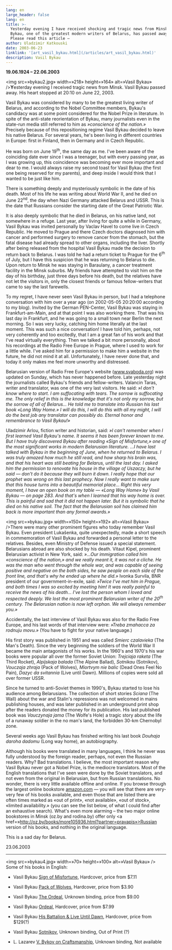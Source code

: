 ```yaml
---
lang: en
large_header: false
lang: en
title: >-
  Yesterday evening I have received shocking and tragic news from Minsk. Vasil
  Bykau, one of the greatest modern writers of Belarus, has passed away.
  Please read this article –
author: Uladzimir Katkouski
date: 2003-06-23
linklink: '[art_vasil_bykau.html](/articles/art_vasil_bykau.html)'
description: Vasil Bykau
---
```



<strong>19.06.1924 – 22.06.2003</strong>

<img src=»bykau2.jpg» width=»218» height=»164» alt=»Vasil Bykau» /><strong>Y</strong>esterday evening I received tragic news from Minsk. Vasil Bykau passed away. His heart stopped at 20:10 on June 22, 2003.

Vasil Bykau was considered by many to be the greatest living writer of Belarus, and according to the Nobel Committee members, Bykau's candidacy was at some point considered for the Nobel Prize in literature. In spite of the anti-state reorientation of Bykau, many journalists even in the state-run media still referred to him as  *»conscience of the nation.»*  Precisely because of this repositioning regime Vasil Bykau decided to leave his native Belarus. For several years, he's been living in different countries in Europe: first in Finland, then in Germany and in Czech Republic.

He was born on June 19<sup>th</sup>, the same day as me. I've been aware of the coinciding date ever since I was a teenager, but with every passing year, as I was growing up, this coincidence was becoming ever more important and dear to me. I would always raise my second toast for Vasil Bykau (the first one being reserved for my parents), and deep inside I would think that I wanted to be just like him.

There is something deeply and mysteriously symbolic in the date of his death. Most of his life he was writing about World War II, and he died on June 22<sup>nd</sup>, the day when Nazi Germany attacked Belarus and USSR. This is the date that Russians consider the starting date of the Great Patriotic War.

It is also deeply symbolic that he died in Belarus, on his native land, not somewhere in a refuge. Last year, after living for quite a while in Germany, Vasil Bykau was invited personally by Vaclav Havel to come live in Czech Republic. He moved to Prague and there Czech doctors diagnosed him with cancer and performed surgery to remove cancer from the stomach, but the fatal disease had already spread to other organs, including the liver. Shortly after being released from the hospital Vasil Bykau made the decision to return back to Belarus. I was told he had a return ticket to Prague for the 6<sup>th</sup> of July, but I have this suspicion that he was returning to Belarus to die. Upon return to Minsk he was staying in Baraulany, a cancer treatment facility in the Minsk suburbs. My friends have attempted to visit him on the day of his birthday, just three days before his death, but the relatives have not let the visitors in, only the closest friends or famous fellow-writers that came to say the last farewells.

To my regret, I have never seen Vasil Bykau in person, but I had a telephone conversation with him over a year ago (on 2002-05-05 20:20:00 according to my blog). Invited by the German PEN-Center, Vasil Bykau was staying in Frankfurt-am-Main, and at that point I was also working there. That was his last day in Frankfurt, and he was going to a small town near Berlin the next morning. So I was very lucky, catching him home literally at the last moment. This was such a nice conversation! I have told him, perhaps, not very coherently and too excitedly, that I am a great fan of his work and that I've read virtually everything. Then we talked a bit more personally, about his recordings at the Radio Free Europe in Prague, where I used to work for a little while. I've asked him for a permission to make him a website in the future, he did not mind it at all. Unfortunately, I have never done that, and today it only makes me feel more unworthy and distressed.

Belarusian version of Radio Free Europe's website (www.svaboda.org) was updated on Sunday, which has never happened before. Late yesterday night the journalists called Bykau's friends and fellow-writers. Valancin Taras, writer and translator, was one of the very last visitors. He said:  *»I don't know where to start. I am suffocating with tears. The sorrow is suffocating me. The only relief in this is the knowledge that it's not only my sorrow, but the sorrow of all of Belarus... He told me to translate into Russian his last book «Long Way Home.» I will do this, I will do this with all my might, I will do the best job any translator can possibly do. Eternal honor and remembrance to Vasil Bykau!»* 

Uladzimir Arlou, fiction writer and historian, said:  *»I can't remember when I first learned Vasil Bykau's name. It seems it has been forever known to me. But I have truly discovered Bykau after reading «Sign of Misfortune,» one of the most significant works in modern Belarusian literature. ...I have last talked with Bykau in the beginning of June, when he returned to Belarus. I was truly amazed how much he still read, and how sharp his brain was, and that his heart was still beating for Belarus, until the last day. I asked him the permission to renovate his house in the village of Uszaczy, but he said — don't do it because they will burn it down. I really hope that our prophet was wrong on this last prophecy. Now I really want to make sure that this house turns into a beautiful memorial place... Right this very moment, I have an open book on my table — «Long Way Home» by Vasil Bykau — on page 283. And that's when I learned that his way home is over. This is painful and sad that it did not happen later. But it is symbolic that he died on his native soil. The fact that the Belarusian soil has claimed him back is more important than any formal awards.»* 

<img src=»bykau.jpg» width=»150» height=»192» alt=»Vasil Bykau» />There were many other prominent figures who today remember Vasil Bykau. Even president Lukašenka, quite unexpectedly, made a short speech in commemoration of Vasil Bykau and forwarded a personal letter to the relatives. Besides, even Ministry of Defense issued a special statement. Belarusians abroad are also shocked by his death. Vitaut Kipel, prominent Belarusian activist in New York, said:  *»...Our immigration called him «conscience of the nation,» and we really meant it, it was not a cliche. He was the man who went through the whole war, and was capable of seeing positive and negative on the both sides, he saw people on each side of the front line, and that's why he ended up where he did.»*  Ivonka Survila, BNR president of our government-in-exile, said:  *»Twice I've met him in Prague, and both times I was so excited by meeting him! It was really painful to receive the news of his death... I've lost the person whom I loved and respected deeply. We lost the most prominent Belarusian writer of the 20<sup>th</sup> century. The Belarusian nation is now left orphan. We will always remember you.»* 

Accidentally, the last interview of Vasil Bykau was also for the Radio Free Europe, and his last words of that interview were:  *»Treba zmahacca za rodnuju movu.»*  (You have to fight for your native language.)

His first story was published in 1951 and was called  *Smierc czalavieka*  (The Man's Death). Since the very beginning the soldiers of the World War II became the main antagonists of his works. In the 1960's and 1970's his war books were popular all over the former Soviet Union:  *Trejciaja raketa*  (The Third Rocket),  *Alpijskaja balada*  (The Alpine Ballad),  *Sotnikau*  (Sotnikov),  *Vouczaja zhraja*  (Pack of Wolves),  *Miortvym nie balic*  (Dead Ones Feel No Pain),  *Dazyc da svitannia*  (Live until Dawn). Millions of copies were sold all over former USSR.

Since he turned to anti-Soviet themes in 1990's, Bykau started to lose his audience among Belarusians. The collection of short stories  *Sciana*  (The Wall) about the war and Stalin's repressions was not welcomed in mains publishing houses, and was later published in an underground print shop after the readers donated the money for its publication. His last published book was  *Vauczynaja jama*  (The Wolfe's Hole) a tragic story about the life of a runaway soldier in the no man's land, the forbidden 30-km Chernobyl zone.

Several weeks ago Vasil Bykau has finished writing his last book  *Douhaja daroha dadomu*  (Long way home), an autobiography.

Although his books were translated in many languages, I think he never was fully understood by the foreign reader, perhaps, not even the Russian readers. Why? Bad translations. I believe, the most important reason why Vasil Bykau never got a Nobel Prize, is the mediocre translators. Most of the English translations that I've seen were done by the Soviet translators, and not even from the original in Belarusian, but from Russian translations. No wonder, there is very little available offline and online. If you browse through the largest online bookstore <a href=»http://www.amazon.com/exec/obidos/redirect-home/belarusianlan-20»>amazon.com</a> — you will see that there are very-very few of his books available, and even those that are listed there are often times marked as «out of print», «not available», «out of stock», «limited availability.» (you can see the list below, of what I could find after an exhaustive search). What's even more alarming – the two major online bookstores in Minsk (oz.by and rodina.by) offer only <a href=»http://oz.by/books/more105936.html?partner=pravapis»>Russian</a> version of his books, and nothing in the original language.

This is a sad day for Belarus.

23.06.2003

<hr />

<img src=»bykau4.jpg» width=»70» height=»100» alt=»Vasil Bykau» /> Some of his books in English:

- Vasil Bykau <a href=»http://www.amazon.com/exec/obidos/ASIN/0898640490/belarusianlan-20»>Sign of Misfortune</a>, Hardcover, price from $7.11

- Vasil Bykau <a href=»http://www.amazon.com/exec/obidos/ASIN/0690041144/belarusianlan-20»>Pack of Wolves</a>, Hardcover, price from $3.90

- Vasil Bykau <a href=»http://www.amazon.com/exec/obidos/ASIN/0525171959/belarusianlan-20»>The Ordeal</a>, Unknown binding, price from $9.00

- Vasil Bykau <a href=»http://www.amazon.com/exec/obidos/ASIN/0525171924/belarusianlan-20»>Ordeal</a>, Hardcover, price from $7.99

- Vasil Bykau <a href=»http://www.amazon.com/exec/obidos/ASIN/0702216054/belarusianlan-20»>His Battalion &amp; Live Until Dawn</a>, Hardcover, price from $129(?)

- Vasil Bykau <a href=»http://www.amazon.com/exec/obidos/ASIN/2226001131/belarusianlan-20»>Sotnikov</a>, Unknown binding, Out of Print (?)

- L. Lazarev <a href=»http://www.amazon.com/exec/obidos/ASIN/5050006856/belarusianlan-20»>V. Bykov on Craftsmanship</a>, Unknown binding, Not available

